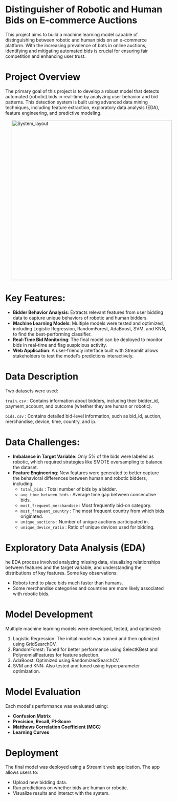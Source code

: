 # Distinguisher of Robotic and Human Bids on E-commerce Auctions

This project aims to build a machine learning model capable of distinguishing between robotic and human bids on an e-commerce platform. With the increasing prevalence of bots in online auctions, identifying and mitigating automated bids is crucial for ensuring fair competition and enhancing user trust.

# Project Overview
The primary goal of this project is to develop a robust model that detects automated (robotic) bids in real-time by analyzing user behavior and bid patterns. This detection system is built using advanced data mining techniques, including feature extraction, exploratory data analysis (EDA), feature engineering, and predictive modeling.

<div>
   <img src="System_layout" alt="System_layout" width="500" style="margin-left: 20px;" />
</div>

# Key Features:
* **Bidder Behavior Analysis**: Extracts relevant features from user bidding data to capture unique behaviors of robotic and human bidders.
* **Machine Learning Models**: Multiple models were tested and optimized, including Logistic Regression, RandomForest, AdaBoost, SVM, and KNN, to find the best-performing classifier.
* **Real-Time Bid Monitoring**: The final model can be deployed to monitor bids in real-time and flag suspicious activity.
* **Web Application**: A user-friendly interface built with Streamlit allows stakeholders to test the model's predictions interactively.

# Data Description
Two datasets were used:

`train.csv` : Contains information about bidders, including their bidder_id, payment_account, and outcome (whether they are human or robotic).

`bids.csv` : Contains detailed bid-level information, such as bid_id, auction, merchandise, device, time, country, and ip.

# Data Challenges:

* **Imbalance in Target Variable**: Only 5% of the bids were labeled as robotic, which required strategies like SMOTE oversampling to balance the dataset.
* **Feature Engineering**: New features were generated to better capture the behavioral differences between human and robotic bidders, including:
    * `total_bids` : Total number of bids by a bidder.
    * `avg_time_between_bids` : Average time gap between consecutive bids.
    * `most_frequent_merchandise` : Most frequently bid-on category.
    * `most_frequent_country` : The most frequent country from which bids originated. 
    * `unique_auctions` : Number of unique auctions participated in.
    * `unique_device_ratio` : Ratio of unique devices used for bidding.
  
# Exploratory Data Analysis (EDA)

he EDA process involved analyzing missing data, visualizing relationships between features and the target variable, and understanding the distributions of key features. Some key observations:

* Robots tend to place bids much faster than humans.
* Some merchandise categories and countries are more likely associated with robotic bids.

# Model Development
Multiple machine learning models were developed, tested, and optimized:

1. Logistic Regression: The initial model was trained and then optimized using GridSearchCV.
2. RandomForest: Tuned for better performance using SelectKBest and PolynomialFeatures for feature selection.
3. AdaBoost: Optimized using RandomizedSearchCV.
4. SVM and KNN: Also tested and tuned using hyperparameter optimization.

# Model Evaluation
Each model's performance was evaluated using:

* **Confusion Matrix**
* **Precision, Recall, F1-Score**
* **Matthews Correlation Coefficient (MCC)**
* **Learning Curves**

# Deployment
The final model was deployed using a Streamlit web application. The app allows users to:

* Upload new bidding data.
* Run predictions on whether bids are human or robotic.
* Visualize results and interact with the system.
